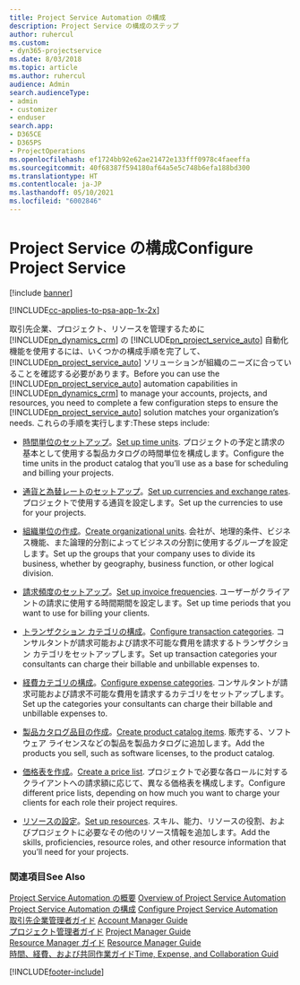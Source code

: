 ```yaml
---
title: Project Service Automation の構成
description: Project Service の構成のステップ
author: ruhercul
ms.custom:
- dyn365-projectservice
ms.date: 8/03/2018
ms.topic: article
ms.author: ruhercul
audience: Admin
search.audienceType:
- admin
- customizer
- enduser
search.app:
- D365CE
- D365PS
- ProjectOperations
ms.openlocfilehash: ef1724bb92e62ae21472e133fff0978c4faeeffa
ms.sourcegitcommit: 40f68387f594180af64a5e5c748b6efa188bd300
ms.translationtype: HT
ms.contentlocale: ja-JP
ms.lasthandoff: 05/10/2021
ms.locfileid: "6002846"
---
```

# <a name="configure-project-service"></a><span data-ttu-id="5494d-103">Project Service の構成</span><span class="sxs-lookup"><span data-stu-id="5494d-103">Configure Project Service</span></span>

[!include [banner](../includes/psa-now-project-operations.md)]

[!INCLUDE[cc-applies-to-psa-app-1x-2x](../includes/cc-applies-to-psa-app-1x-2x.md)]

<span data-ttu-id="5494d-104">取引先企業、プロジェクト、リソースを管理するために [!INCLUDE[pn_dynamics_crm](../includes/pn-dynamics-crm.md)] の [!INCLUDE[pn_project_service_auto](../includes/pn-project-service-auto.md)] 自動化機能を使用するには、いくつかの構成手順を完了して、[!INCLUDE[pn_project_service_auto](../includes/pn-project-service-auto.md)] ソリューションが組織のニーズに合っていることを確認する必要があります。</span><span class="sxs-lookup"><span data-stu-id="5494d-104">Before you can use the [!INCLUDE[pn_project_service_auto](../includes/pn-project-service-auto.md)] automation capabilities in [!INCLUDE[pn_dynamics_crm](../includes/pn-dynamics-crm.md)] to manage your accounts, projects, and resources, you need to complete a few configuration steps to ensure the [!INCLUDE[pn_project_service_auto](../includes/pn-project-service-auto.md)] solution matches your organization’s needs.</span></span> <span data-ttu-id="5494d-105">これらの手順を実行します:</span><span class="sxs-lookup"><span data-stu-id="5494d-105">These steps include:</span></span>  
  
-   <span data-ttu-id="5494d-106">[時間単位のセットアップ](../psa/set-up-time-units.md)。</span><span class="sxs-lookup"><span data-stu-id="5494d-106">[Set up time units](../psa/set-up-time-units.md).</span></span> <span data-ttu-id="5494d-107">プロジェクトの予定と請求の基本として使用する製品カタログの時間単位を構成します。</span><span class="sxs-lookup"><span data-stu-id="5494d-107">Configure the time units in the product catalog that you’ll use as a base for scheduling and billing your projects.</span></span>  
  
-   <span data-ttu-id="5494d-108">[通貨と為替レートのセットアップ](../psa/set-up-currencies-exchange-rates.md)。</span><span class="sxs-lookup"><span data-stu-id="5494d-108">[Set up currencies and exchange rates](../psa/set-up-currencies-exchange-rates.md).</span></span> <span data-ttu-id="5494d-109">プロジェクトで使用する通貨を設定します。</span><span class="sxs-lookup"><span data-stu-id="5494d-109">Set up the currencies to use for your projects.</span></span>  
  
-   <span data-ttu-id="5494d-110">[組織単位の作成](../psa/create-organizational-units.md)。</span><span class="sxs-lookup"><span data-stu-id="5494d-110">[Create organizational units](../psa/create-organizational-units.md).</span></span> <span data-ttu-id="5494d-111">会社が、地理的条件、ビジネス機能、また論理的分割によってビジネスの分割に使用するグループを設定します。</span><span class="sxs-lookup"><span data-stu-id="5494d-111">Set up the groups that your company uses to divide its business, whether by geography, business function, or other logical division.</span></span>  
  
-   <span data-ttu-id="5494d-112">[請求頻度のセットアップ](../psa/set-up-invoice-frequencies.md)。</span><span class="sxs-lookup"><span data-stu-id="5494d-112">[Set up invoice frequencies](../psa/set-up-invoice-frequencies.md).</span></span> <span data-ttu-id="5494d-113">ユーザーがクライアントの請求に使用する時間期間を設定します。</span><span class="sxs-lookup"><span data-stu-id="5494d-113">Set up time periods that you want to use for billing your clients.</span></span>  
  
-   <span data-ttu-id="5494d-114">[トランザクション カテゴリの構成](../psa/configure-transaction-categories.md)。</span><span class="sxs-lookup"><span data-stu-id="5494d-114">[Configure transaction categories](../psa/configure-transaction-categories.md).</span></span> <span data-ttu-id="5494d-115">コンサルタントが請求可能および請求不可能な費用を請求するトランザクション カテゴリをセットアップします。</span><span class="sxs-lookup"><span data-stu-id="5494d-115">Set up transaction categories your consultants can charge their billable and unbillable expenses to.</span></span>  
  
-   <span data-ttu-id="5494d-116">[経費カテゴリの構成](../psa/configure-expense-categories.md)。</span><span class="sxs-lookup"><span data-stu-id="5494d-116">[Configure expense categories](../psa/configure-expense-categories.md).</span></span> <span data-ttu-id="5494d-117">コンサルタントが請求可能および請求不可能な費用を請求するカテゴリをセットアップします。</span><span class="sxs-lookup"><span data-stu-id="5494d-117">Set up the categories your consultants can charge their billable and unbillable expenses to.</span></span>  
  
-   <span data-ttu-id="5494d-118">[製品カタログ品目の作成](../psa/create-product-catalog-items.md)。</span><span class="sxs-lookup"><span data-stu-id="5494d-118">[Create product catalog items](../psa/create-product-catalog-items.md).</span></span> <span data-ttu-id="5494d-119">販売する、ソフトウェア ライセンスなどの製品を製品カタログに追加します。</span><span class="sxs-lookup"><span data-stu-id="5494d-119">Add the products you sell, such as software licenses, to the product catalog.</span></span>  
  
-   <span data-ttu-id="5494d-120">[価格表を作成](../psa/create-price-list.md)。</span><span class="sxs-lookup"><span data-stu-id="5494d-120">[Create a price list](../psa/create-price-list.md).</span></span> <span data-ttu-id="5494d-121">プロジェクトで必要な各ロールに対するクライアントへの請求額に応じて、異なる価格表を構成します。</span><span class="sxs-lookup"><span data-stu-id="5494d-121">Configure different price lists, depending on how much you want to charge your clients for each role their project requires.</span></span>  
  
-   <span data-ttu-id="5494d-122">[リソースの設定](../psa/set-up-resources.md)。</span><span class="sxs-lookup"><span data-stu-id="5494d-122">[Set up resources](../psa/set-up-resources.md).</span></span> <span data-ttu-id="5494d-123">スキル、能力、リソースの役割、およびプロジェクトに必要なその他のリソース情報を追加します。</span><span class="sxs-lookup"><span data-stu-id="5494d-123">Add the skills, proficiencies, resource roles, and other resource information that you’ll need for your projects.</span></span>  
  
### <a name="see-also"></a><span data-ttu-id="5494d-124">関連項目</span><span class="sxs-lookup"><span data-stu-id="5494d-124">See Also</span></span>  
 <span data-ttu-id="5494d-125">[Project Service Automation の概要](../psa/overview.md) </span><span class="sxs-lookup"><span data-stu-id="5494d-125">[Overview of Project Service Automation](../psa/overview.md) </span></span>  
 <span data-ttu-id="5494d-126">[Project Service Automation の構成](../psa/configure.md) </span><span class="sxs-lookup"><span data-stu-id="5494d-126">[Configure Project Service Automation](../psa/configure.md) </span></span>  
 <span data-ttu-id="5494d-127">[取引先企業管理者ガイド](../psa/account-manager-guide.md) </span><span class="sxs-lookup"><span data-stu-id="5494d-127">[Account Manager Guide](../psa/account-manager-guide.md) </span></span>  
 <span data-ttu-id="5494d-128">[プロジェクト管理者ガイド](../psa/project-manager-guide.md) </span><span class="sxs-lookup"><span data-stu-id="5494d-128">[Project Manager Guide](../psa/project-manager-guide.md) </span></span>  
 <span data-ttu-id="5494d-129">[Resource Manager ガイド](../psa/resource-manager-guide.md) </span><span class="sxs-lookup"><span data-stu-id="5494d-129">[Resource Manager Guide](../psa/resource-manager-guide.md) </span></span>  
 [<span data-ttu-id="5494d-130">時間、経費、および共同作業ガイド</span><span class="sxs-lookup"><span data-stu-id="5494d-130">Time, Expense, and Collaboration Guid</span></span>](../psa/time-expense-collaboration-guide.md)


[!INCLUDE[footer-include](../includes/footer-banner.md)]